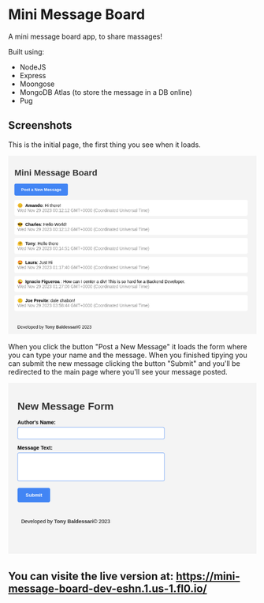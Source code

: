 # Mini Message Board

A mini message board app, to share massages!

Built using: 
* NodeJS
* Express
* Moongose
* MongoDB Atlas (to store the message in a DB online)
* Pug

## Screenshots

This is the initial page, the first thing you see when it loads.

![Message Board](/public/images/msg01.png)

When you click the button "Post a New Message" it loads the form where you can type your name and the message. 
When you finished tipying you can submit the new message clicking the button "Submit" and you'll be redirected
to the main page where you'll see your message posted.

![Submit a new Message](/public/images/msg02.png)

## You can visite the live version at: https://mini-message-board-dev-eshn.1.us-1.fl0.io/

